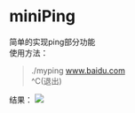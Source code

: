 # miniPing
简单的实现ping部分功能   
使用方法：
> ./myping www.baidu.com   
> ^C(退出)

结果：
<img src="/home/sxk/Desktop/result.png">
